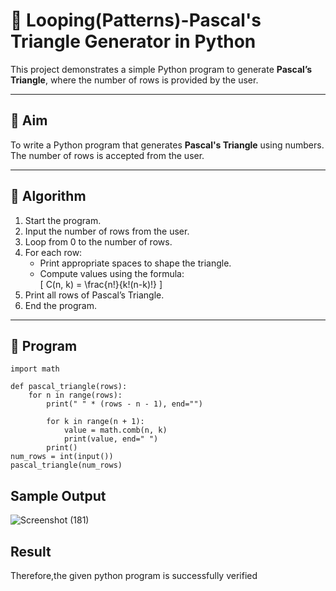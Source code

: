 # 🔺 Looping(Patterns)-Pascal's Triangle Generator in Python

This project demonstrates a simple Python program to generate **Pascal’s Triangle**, where the number of rows is provided by the user.

---

## 🎯 Aim

To write a Python program that generates **Pascal's Triangle** using numbers. The number of rows is accepted from the user.

---

## 🧠 Algorithm

1. Start the program.
2. Input the number of rows from the user.
3. Loop from 0 to the number of rows.
4. For each row:
   - Print appropriate spaces to shape the triangle.
   - Compute values using the formula:  
     \[
     C(n, k) = \frac{n!}{k!(n-k)!}
     \]
5. Print all rows of Pascal’s Triangle.
6. End the program.

---

## 🧪 Program
~~~
import math

def pascal_triangle(rows):
    for n in range(rows):
        print(" " * (rows - n - 1), end="")
        
        for k in range(n + 1):
            value = math.comb(n, k)
            print(value, end=" ")
        print() 
num_rows = int(input())
pascal_triangle(num_rows)

~~~
## Sample Output
![Screenshot (181)](https://github.com/user-attachments/assets/9bb38f3d-235d-4497-8f25-3be35a63f722)

## Result
Therefore,the given python program is successfully verified
